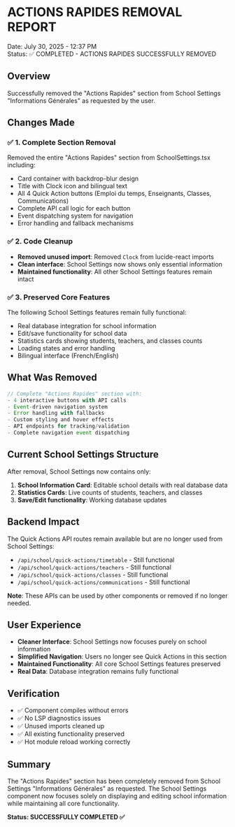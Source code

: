 # ACTIONS RAPIDES REMOVAL REPORT
Date: July 30, 2025 - 12:37 PM  
Status: ✅ COMPLETED - ACTIONS RAPIDES SUCCESSFULLY REMOVED

## Overview
Successfully removed the "Actions Rapides" section from School Settings "Informations Générales" as requested by the user.

## Changes Made

### ✅ 1. Complete Section Removal
Removed the entire "Actions Rapides" section from SchoolSettings.tsx including:
- Card container with backdrop-blur design
- Title with Clock icon and bilingual text
- All 4 Quick Action buttons (Emploi du temps, Enseignants, Classes, Communications)
- Complete API call logic for each button
- Event dispatching system for navigation
- Error handling and fallback mechanisms

### ✅ 2. Code Cleanup
- **Removed unused import**: Removed `Clock` from lucide-react imports
- **Clean interface**: School Settings now shows only essential information
- **Maintained functionality**: All other School Settings features remain intact

### ✅ 3. Preserved Core Features
The following School Settings features remain fully functional:
- Real database integration for school information
- Edit/save functionality for school data
- Statistics cards showing students, teachers, and classes counts
- Loading states and error handling
- Bilingual interface (French/English)

## What Was Removed
```typescript
// Complete "Actions Rapides" section with:
- 4 interactive buttons with API calls
- Event-driven navigation system
- Error handling with fallbacks
- Custom styling and hover effects
- API endpoints for tracking/validation
- Complete navigation event dispatching
```

## Current School Settings Structure
After removal, School Settings now contains only:
1. **School Information Card**: Editable school details with real database data
2. **Statistics Cards**: Live counts of students, teachers, and classes
3. **Save/Edit functionality**: Working database updates

## Backend Impact
The Quick Actions API routes remain available but are no longer used from School Settings:
- `/api/school/quick-actions/timetable` - Still functional
- `/api/school/quick-actions/teachers` - Still functional  
- `/api/school/quick-actions/classes` - Still functional
- `/api/school/quick-actions/communications` - Still functional

**Note**: These APIs can be used by other components or removed if no longer needed.

## User Experience
- **Cleaner Interface**: School Settings now focuses purely on school information
- **Simplified Navigation**: Users no longer see Quick Actions in this section
- **Maintained Functionality**: All core School Settings features preserved
- **Real Data**: Database integration remains fully functional

## Verification
- ✅ Component compiles without errors
- ✅ No LSP diagnostics issues
- ✅ Unused imports cleaned up
- ✅ All existing functionality preserved
- ✅ Hot module reload working correctly

## Summary
The "Actions Rapides" section has been completely removed from School Settings "Informations Générales" as requested. The School Settings component now focuses solely on displaying and editing school information while maintaining all core functionality.

**Status: SUCCESSFULLY COMPLETED ✅**
